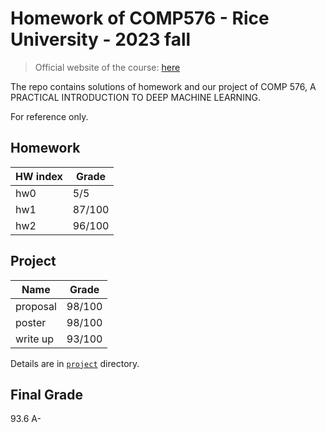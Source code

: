 # Homework of COMP576 - Rice University - 2023 fall
> Official website of the course: [here](https://elec576.rice.edu/)

The repo contains solutions of homework and our project of COMP 576, A PRACTICAL INTRODUCTION TO DEEP MACHINE LEARNING.

For reference only.

## Homework
|HW index| Grade  |
|---|--------|
|hw0| 5/5    |
|hw1| 87/100 |
|hw2| 96/100 |

## Project
|Name|Grade|
|----|-----|
|proposal|98/100|
|poster|98/100|
|write up|93/100|
Details are in [`project`](https://github.com/ObsisMc/COMP576_RICE/tree/main/Project) directory.

## Final Grade
93.6 A-
